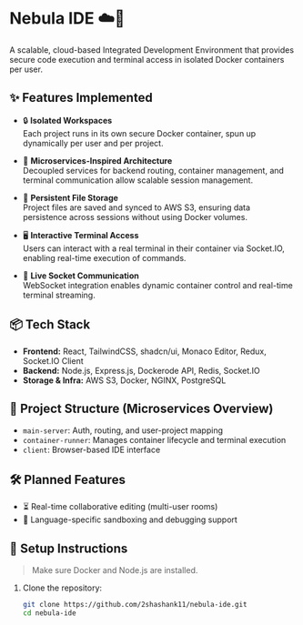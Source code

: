 # Nebula IDE ☁️🚀  
A scalable, cloud-based Integrated Development Environment that provides secure code execution and terminal access in isolated Docker containers per user.

## ✨ Features Implemented

- 🔒 **Isolated Workspaces**  
  Each project runs in its own secure Docker container, spun up dynamically per user and per project.

- 🧠 **Microservices-Inspired Architecture**  
  Decoupled services for backend routing, container management, and terminal communication allow scalable session management.

- 📁 **Persistent File Storage**  
  Project files are saved and synced to AWS S3, ensuring data persistence across sessions without using Docker volumes.

- 🖥️ **Interactive Terminal Access**  
  Users can interact with a real terminal in their container via Socket.IO, enabling real-time execution of commands.

- 🔌 **Live Socket Communication**  
  WebSocket integration enables dynamic container control and real-time terminal streaming.

## 📦 Tech Stack

- **Frontend:** React, TailwindCSS, shadcn/ui, Monaco Editor, Redux, Socket.IO Client  
- **Backend:** Node.js, Express.js, Dockerode API, Redis, Socket.IO  
- **Storage & Infra:** AWS S3, Docker, NGINX, PostgreSQL

## 📁 Project Structure (Microservices Overview)

- `main-server`: Auth, routing, and user-project mapping
- `container-runner`: Manages container lifecycle and terminal execution
- `client`: Browser-based IDE interface

## 🛠️ Planned Features

- ⏳ Real-time collaborative editing (multi-user rooms)  
- 🧪 Language-specific sandboxing and debugging support

## 🚀 Setup Instructions

> Make sure Docker and Node.js are installed.

1. Clone the repository:
   ```bash
   git clone https://github.com/2shashank11/nebula-ide.git
   cd nebula-ide
